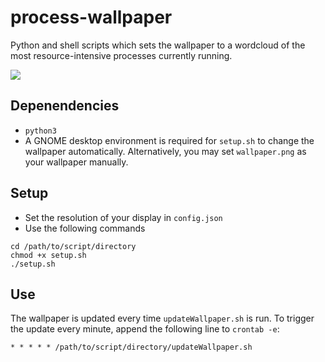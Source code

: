 # process-wallpaper

Python and shell scripts which sets the wallpaper to a wordcloud of the most resource-intensive processes currently running.

![](https://raw.githubusercontent.com/anirudhajith/process-wallpaper/master/screenshot.png)

## Depenendencies
* `python3`
* A GNOME desktop environment is required for `setup.sh` to change the wallpaper automatically. Alternatively, you may set `wallpaper.png` as your wallpaper manually.

## Setup
* Set the resolution of your display in `config.json`
* Use the following commands
```
cd /path/to/script/directory
chmod +x setup.sh
./setup.sh
```

## Use
The wallpaper is updated every time `updateWallpaper.sh` is run. To trigger the update every minute, append the following line to `crontab -e`:
```
* * * * * /path/to/script/directory/updateWallpaper.sh

```
